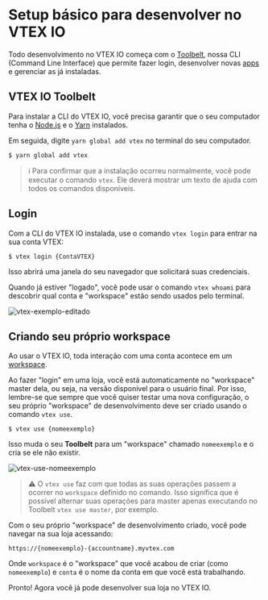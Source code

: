 # Setup básico para desenvolver no VTEX IO

Todo desenvolvimento no VTEX IO começa com o [Toolbelt](*link*), nossa CLI (Command Line Interface) que permite fazer login, desenvolver novas [apps](*link*) e gerenciar as já instaladas.

## VTEX IO Toolbelt

Para instalar a CLI do VTEX IO, você precisa garantir que o seu computador tenha o [Node.js](https://nodejs.org/) e o [Yarn](https://yarnpkg.com/) instalados.

Em seguida, digite `yarn global add vtex` no terminal do seu computador.

```
$ yarn global add vtex
```

>ℹ️ Para confirmar que a instalação ocorreu normalmente, você pode executar o comando `vtex`. Ele deverá mostrar um texto de ajuda com todos os comandos disponíveis.

## Login

Com a CLI do VTEX IO instalada, use o comando `vtex login` para entrar na sua conta VTEX:

```
$ vtex login {ContaVTEX}
```

Isso abrirá uma janela do seu navegador que solicitará suas credenciais.

Quando já estiver "logado", você pode usar o comando `vtex whoami` para descobrir qual conta e "workspace" estão sendo usados pelo terminal.

![vtex-exemplo-editado](https://user-images.githubusercontent.com/52087100/61886028-517e2780-aed5-11e9-9398-b6d2f3909a50.png)
  
## Criando seu próprio workspace

Ao usar o VTEX IO, toda interação com uma conta acontece em um [workspace](*link*).

Ao fazer "login" em uma loja, você está automaticamente no "workspace" master dela, ou seja, na versão disponível para o usuário final. Por isso, lembre-se que sempre que você quiser testar uma nova configuração, o seu próprio "workspace" de desenvolvimento deve ser criado usando o comando `vtex use`.

```
$ vtex use {nomeexemplo}
```

Isso muda o seu **Toolbelt** para um "workspace" chamado `nomeexemplo` e o cria se ele não existir.

![vtex-use-nomeexemplo](https://user-images.githubusercontent.com/52087100/61886135-7ffc0280-aed5-11e9-983f-4a76615d0574.png)

>⚠️ O `vtex use` faz com que todas as suas operações passem a ocorrer no `workspace` definido no comando. Isso significa que é possível alternar suas operações para master apenas executando no Toolbelt `vtex use master`, por exemplo.

Com o seu próprio "workspace" de desenvolvimento criado, você pode navegar na sua loja acessando:

`https://{nomeexemplo}-{accountname}.myvtex.com`

Onde `workspace` é o "workspace" que você acabou de criar (como `nomeexemplo`) e `conta` é o nome da conta em que você está trabalhando.

Pronto! Agora você já pode desenvolver sua loja no VTEX IO.
